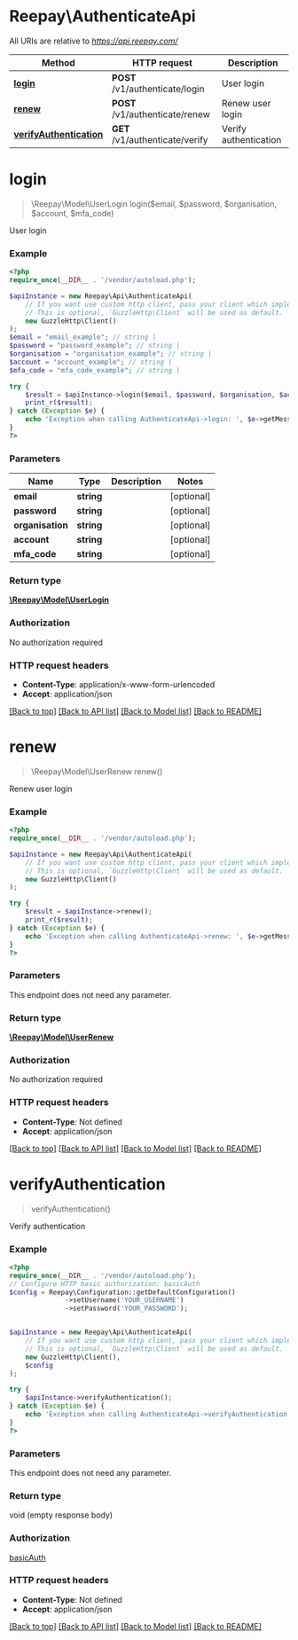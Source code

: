 # Reepay\AuthenticateApi

All URIs are relative to *https://api.reepay.com/*

 Method                                                              | HTTP request                    | Description           
---------------------------------------------------------------------|---------------------------------|-----------------------
 [**login**](AuthenticateApi.md#login)                               | **POST** /v1/authenticate/login | User login            
 [**renew**](AuthenticateApi.md#renew)                               | **POST** /v1/authenticate/renew | Renew user login      
 [**verifyAuthentication**](AuthenticateApi.md#verifyauthentication) | **GET** /v1/authenticate/verify | Verify authentication 

# **login**

> \Reepay\Model\UserLogin login($email, $password, $organisation, $account, $mfa_code)

User login

### Example
```php
<?php
require_once(__DIR__ . '/vendor/autoload.php');

$apiInstance = new Reepay\Api\AuthenticateApi(
    // If you want use custom http client, pass your client which implements `GuzzleHttp\ClientInterface`.
    // This is optional, `GuzzleHttp\Client` will be used as default.
    new GuzzleHttp\Client()
);
$email = "email_example"; // string | 
$password = "password_example"; // string | 
$organisation = "organisation_example"; // string | 
$account = "account_example"; // string | 
$mfa_code = "mfa_code_example"; // string | 

try {
    $result = $apiInstance->login($email, $password, $organisation, $account, $mfa_code);
    print_r($result);
} catch (Exception $e) {
    echo 'Exception when calling AuthenticateApi->login: ', $e->getMessage(), PHP_EOL;
}
?>
```

### Parameters

 Name             | Type       | Description | Notes      
------------------|------------|-------------|------------
 **email**        | **string** |             | [optional] 
 **password**     | **string** |             | [optional] 
 **organisation** | **string** |             | [optional] 
 **account**      | **string** |             | [optional] 
 **mfa_code**     | **string** |             | [optional] 

### Return type

[**\Reepay\Model\UserLogin**](../Model/UserLogin.md)

### Authorization

No authorization required

### HTTP request headers

 - **Content-Type**: application/x-www-form-urlencoded
 - **Accept**: application/json

[[Back to top]](#) [[Back to API list]](../../README.md#documentation-for-api-endpoints) [[Back to Model list]](../../README.md#documentation-for-models) [[Back to README]](../../README.md)

# **renew**
> \Reepay\Model\UserRenew renew()

Renew user login

### Example
```php
<?php
require_once(__DIR__ . '/vendor/autoload.php');

$apiInstance = new Reepay\Api\AuthenticateApi(
    // If you want use custom http client, pass your client which implements `GuzzleHttp\ClientInterface`.
    // This is optional, `GuzzleHttp\Client` will be used as default.
    new GuzzleHttp\Client()
);

try {
    $result = $apiInstance->renew();
    print_r($result);
} catch (Exception $e) {
    echo 'Exception when calling AuthenticateApi->renew: ', $e->getMessage(), PHP_EOL;
}
?>
```

### Parameters
This endpoint does not need any parameter.

### Return type

[**\Reepay\Model\UserRenew**](../Model/UserRenew.md)

### Authorization

No authorization required

### HTTP request headers

 - **Content-Type**: Not defined
 - **Accept**: application/json

[[Back to top]](#) [[Back to API list]](../../README.md#documentation-for-api-endpoints) [[Back to Model list]](../../README.md#documentation-for-models) [[Back to README]](../../README.md)

# **verifyAuthentication**
> verifyAuthentication()

Verify authentication

### Example
```php
<?php
require_once(__DIR__ . '/vendor/autoload.php');
// Configure HTTP basic authorization: basicAuth
$config = Reepay\Configuration::getDefaultConfiguration()
              ->setUsername('YOUR_USERNAME')
              ->setPassword('YOUR_PASSWORD');


$apiInstance = new Reepay\Api\AuthenticateApi(
    // If you want use custom http client, pass your client which implements `GuzzleHttp\ClientInterface`.
    // This is optional, `GuzzleHttp\Client` will be used as default.
    new GuzzleHttp\Client(),
    $config
);

try {
    $apiInstance->verifyAuthentication();
} catch (Exception $e) {
    echo 'Exception when calling AuthenticateApi->verifyAuthentication: ', $e->getMessage(), PHP_EOL;
}
?>
```

### Parameters
This endpoint does not need any parameter.

### Return type

void (empty response body)

### Authorization

[basicAuth](../../README.md#basicAuth)

### HTTP request headers

 - **Content-Type**: Not defined
 - **Accept**: application/json

[[Back to top]](#) [[Back to API list]](../../README.md#documentation-for-api-endpoints) [[Back to Model list]](../../README.md#documentation-for-models) [[Back to README]](../../README.md)


